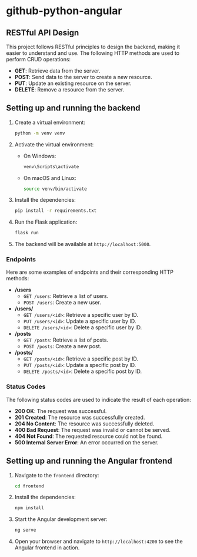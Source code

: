 # github-python-angular

## RESTful API Design

This project follows RESTful principles to design the backend, making it easier to understand and use. The following HTTP methods are used to perform CRUD operations:

- **GET**: Retrieve data from the server.
- **POST**: Send data to the server to create a new resource.
- **PUT**: Update an existing resource on the server.
- **DELETE**: Remove a resource from the server.

## Setting up and running the backend

1. Create a virtual environment:
   ```sh
   python -m venv venv
   ```

2. Activate the virtual environment:
   - On Windows:
     ```sh
     venv\Scripts\activate
     ```
   - On macOS and Linux:
     ```sh
     source venv/bin/activate
     ```

3. Install the dependencies:
   ```sh
   pip install -r requirements.txt
   ```

4. Run the Flask application:
   ```sh
   flask run
   ```

5. The backend will be available at `http://localhost:5000`.

### Endpoints

Here are some examples of endpoints and their corresponding HTTP methods:

- **/users**
  - `GET /users`: Retrieve a list of users.
  - `POST /users`: Create a new user.
- **/users/<id>**
  - `GET /users/<id>`: Retrieve a specific user by ID.
  - `PUT /users/<id>`: Update a specific user by ID.
  - `DELETE /users/<id>`: Delete a specific user by ID.
- **/posts**
  - `GET /posts`: Retrieve a list of posts.
  - `POST /posts`: Create a new post.
- **/posts/<id>**
  - `GET /posts/<id>`: Retrieve a specific post by ID.
  - `PUT /posts/<id>`: Update a specific post by ID.
  - `DELETE /posts/<id>`: Delete a specific post by ID.

### Status Codes

The following status codes are used to indicate the result of each operation:

- **200 OK**: The request was successful.
- **201 Created**: The resource was successfully created.
- **204 No Content**: The resource was successfully deleted.
- **400 Bad Request**: The request was invalid or cannot be served.
- **404 Not Found**: The requested resource could not be found.
- **500 Internal Server Error**: An error occurred on the server.

## Setting up and running the Angular frontend

1. Navigate to the `frontend` directory:
   ```sh
   cd frontend
   ```

2. Install the dependencies:
   ```sh
   npm install
   ```

3. Start the Angular development server:
   ```sh
   ng serve
   ```

4. Open your browser and navigate to `http://localhost:4200` to see the Angular frontend in action.
